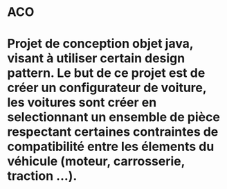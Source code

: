 # ACO

<h1> Projet de conception objet java, visant à utiliser certain design pattern. Le but de ce projet est de créer un configurateur de voiture, les voitures sont créer en selectionnant un ensemble de pièce respectant certaines contraintes de compatibilité entre les élements du véhicule (moteur, carrosserie, traction ...).</h1>  
